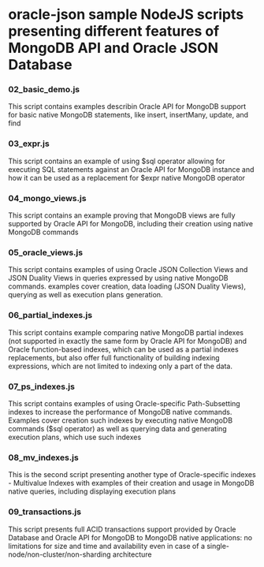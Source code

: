 # oracle-json sample NodeJS scripts presenting different features of MongoDB API and Oracle JSON Database
### 02_basic_demo.js 
This script contains examples describin Oracle API for MongoDB support for basic native MongoDB statements, like insert, insertMany, update, and find
### 03_expr.js
This script contains an example of using $sql operator allowing for executing SQL statements against an Oracle API for MongoDB instance and how it can be used as a replacement for $expr native MongoDB operator
### 04_mongo_views.js
This script contains an example proving that MongoDB views are fully supported by Oracle API for MongoDB, including their creation using native MongoDB commands
### 05_oracle_views.js
This script contains examples of using Oracle JSON Collection Views and JSON Duality Views in queries expressed by using native MongoDB commands.
examples cover creation, data loading (JSON Duality Views), querying as well as execution plans generation.
### 06_partial_indexes.js
This script contains example comparing native MongoDB partial indexes (not supported in exactly the same form by Oracle API for MongoDB) and Oracle function-based indexes, which can be used as a partial indexes replacements, but also offer full functionality of building indexing expressions, which are not limited to indexing only a part of the data.
### 07_ps_indexes.js
This script contains examples of using Oracle-specific Path-Subsetting indexes to increase the performance of MongoDB native commands. Examples cover creation such indexes by executing native MongoDB commands ($sql operator) as well as querying data and generating execution plans, which use such indexes
### 08_mv_indexes.js
This is the second script presenting another type of Oracle-specific indexes - Multivalue Indexes with examples of their creation and usage in MongoDB native queries, including displaying execution plans
### 09_transactions.js
This script presents full ACID transactions support provided by Oracle Database and Oracle API for MongoDB to MongoDB native applications: no limitations for size and time and availability even in case of a single-node/non-cluster/non-sharding architecture
